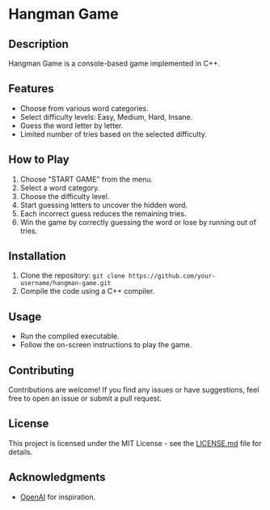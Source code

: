 # Hangman Game

## Description
Hangman Game is a console-based game implemented in C++.

## Features
- Choose from various word categories.
- Select difficulty levels: Easy, Medium, Hard, Insane.
- Guess the word letter by letter.
- Limited number of tries based on the selected difficulty.

## How to Play
1. Choose "START GAME" from the menu.
2. Select a word category.
3. Choose the difficulty level.
4. Start guessing letters to uncover the hidden word.
5. Each incorrect guess reduces the remaining tries.
6. Win the game by correctly guessing the word or lose by running out of tries.

## Installation
1. Clone the repository: `git clone https://github.com/your-username/hangman-game.git`
2. Compile the code using a C++ compiler.

## Usage
- Run the compiled executable.
- Follow the on-screen instructions to play the game.

## Contributing
Contributions are welcome! If you find any issues or have suggestions, feel free to open an issue or submit a pull request.

## License
This project is licensed under the MIT License - see the [LICENSE.md](LICENSE.md) file for details.

## Acknowledgments
- [OpenAI](https://www.openai.com/) for inspiration.


